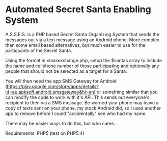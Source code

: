 Automated Secret Santa Enabling System
=====

A.S.S.E.S. is a PHP based Secret Santa Organizing System that sends the messages out via a text message using an Android phone. More complex than some email based alternatives, but much easier to use for the particpants of the Secret Santa.

Using the format in xmasexchange.php, setup the $santas array to include the name and cellphone number of those participating and optionally any people that should not be selected as a target for a Santa.

You will then need the app SMS Gateway for Android (https://play.google.com/store/apps/details?id=eu.apksoft.android.smsgateway&hl=en) or something similar that you can modify the code to work with it's API. This sends out everyone's recipient to then via a SMS message. Be warned your phone may leave a copy of texts sent on your phone, my stock Android did, so I used another app to remove before I could "accidentally" see who had my name.

There may be easier ways to do this, but who cares.

Requirements: PHP5 (test on PHP5.4)
